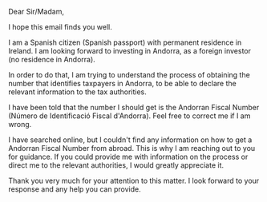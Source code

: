 Dear Sir/Madam,

I hope this email finds you well.

I am a Spanish citizen (Spanish passport) with permanent residence in Ireland. I am looking forward to investing in Andorra, as a foreign investor (no residence in Andorra).

In order to do that, I am trying to understand the process of obtaining the number that identifies taxpayers in Andorra, to be able to declare the relevant information to the tax authorities.

I have been told that the number I should get is the Andorran Fiscal Number (Número de Identificació Fiscal d'Andorra). Feel free to correct me if I am wrong.

I have searched online, but I couldn't find any information on how to get a Andorran Fiscal Number from abroad. This is why I am reaching out to you for guidance. If you could provide me with information on the process or direct me to the relevant authorities, I would greatly appreciate it.

Thank you very much for your attention to this matter. I look forward to your response and any help you can provide.